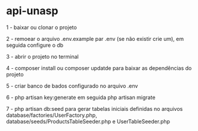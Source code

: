 # api-unasp

1 - baixar ou clonar o projeto

2 - remoear o arquivo .env.example par .env (se não existir crie um), em seguida configure o db

3 - abrir o projeto no terminal

4 - composer install ou composer updatde para baixar as dependências do projeto

5 - criar banco de bados configurado no arquivo .env

6 - php artisan key:generate em seguida php artisan migrate

7 - php artisan db:seed para gerar tabelas iniciais definidas no arquivos database/factories/UserFactory.php, database/seeds/ProductsTableSeeder.php e UserTableSeeder.php
